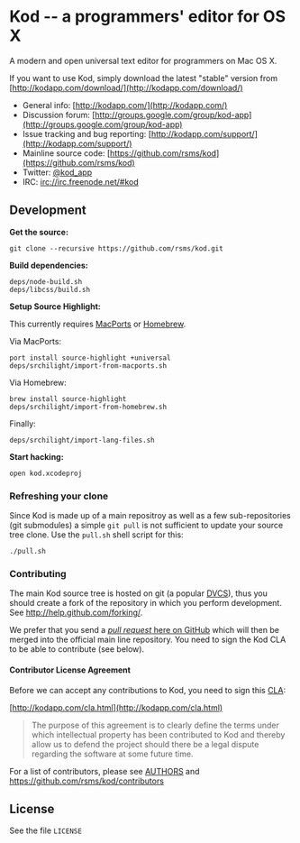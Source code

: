 # Kod -- a programmers' editor for OS X

A modern and open universal text editor for programmers on Mac OS X.

If you want to use Kod, simply download the latest "stable" version from [http://kodapp.com/download/](http://kodapp.com/download/)

- General info: [http://kodapp.com/](http://kodapp.com/)
- Discussion forum: [http://groups.google.com/group/kod-app](http://groups.google.com/group/kod-app)
- Issue tracking and bug reporting: [http://kodapp.com/support/](http://kodapp.com/support/)
- Mainline source code: [https://github.com/rsms/kod](https://github.com/rsms/kod)
- Twitter: [@kod_app](http://twitter.com/kod_app)
- IRC: [irc://irc.freenode.net/#kod](irc://irc.freenode.net/#kod)

## Development

**Get the source:**

    git clone --recursive https://github.com/rsms/kod.git

**Build dependencies:**

    deps/node-build.sh
    deps/libcss/build.sh

**Setup Source Highlight:**

This currently requires [MacPorts](http://www.macports.org/) or [Homebrew](http://mxcl.github.com/homebrew/).

Via MacPorts:

    port install source-highlight +universal
    deps/srchilight/import-from-macports.sh

Via Homebrew:

    brew install source-highlight
    deps/srchilight/import-from-homebrew.sh

Finally:

    deps/srchilight/import-lang-files.sh

**Start hacking:**

    open kod.xcodeproj


### Refreshing your clone

Since Kod is made up of a main repositroy as well as a few sub-repositories (git submodules) a simple `git pull` is not sufficient to update your source tree clone. Use the `pull.sh` shell script for this:

    ./pull.sh


### Contributing

The main Kod source tree is hosted on git (a popular [DVCS](http://en.wikipedia.org/wiki/Distributed_revision_control)), thus you should create a fork of the repository in which you perform development. See <http://help.github.com/forking/>.

We prefer that you send a [*pull request* here on GitHub](http://help.github.com/pull-requests/) which will then be merged into the official main line repository. You need to sign the Kod CLA to be able to contribute (see below).


#### Contributor License Agreement

Before we can accept any contributions to Kod, you need to sign this [CLA](http://en.wikipedia.org/wiki/Contributor_License_Agreement):

[http://kodapp.com/cla.html](http://kodapp.com/cla.html)

> The purpose of this agreement is to clearly define the terms under which intellectual property has been contributed to Kod and thereby allow us to defend the project should there be a legal dispute regarding the software at some future time.

For a list of contributors, please see [AUTHORS](https://github.com/rsms/kod/blob/master/AUTHORS.md) and <https://github.com/rsms/kod/contributors>


## License

See the file `LICENSE`
